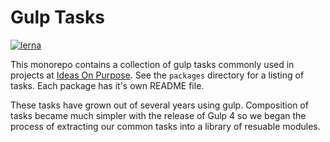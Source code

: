 # Gulp Tasks

[![lerna](https://img.shields.io/badge/maintained%20with-lerna-cc00ff.svg)](https://lernajs.io/)

This monorepo contains a collection of gulp tasks commonly used in projects at [Ideas On Purpose][iop]. See the `packages` directory for a listing of tasks. Each package has it's own README file.

These tasks have grown out of several years using gulp. Composition of tasks became much simpler with the release of Gulp 4 so we began the process of extracting our common tasks into a library of resuable modules.

[iop]: https://www.ideasonpurpose.com
